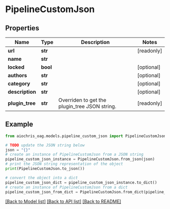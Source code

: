 # PipelineCustomJson


## Properties

Name | Type | Description | Notes
------------ | ------------- | ------------- | -------------
**url** | **str** |  | [readonly] 
**name** | **str** |  | 
**locked** | **bool** |  | [optional] 
**authors** | **str** |  | [optional] 
**category** | **str** |  | [optional] 
**description** | **str** |  | [optional] 
**plugin_tree** | **str** | Overriden to get the plugin_tree JSON string. | [readonly] 

## Example

```python
from aiochris_oag.models.pipeline_custom_json import PipelineCustomJson

# TODO update the JSON string below
json = "{}"
# create an instance of PipelineCustomJson from a JSON string
pipeline_custom_json_instance = PipelineCustomJson.from_json(json)
# print the JSON string representation of the object
print(PipelineCustomJson.to_json())

# convert the object into a dict
pipeline_custom_json_dict = pipeline_custom_json_instance.to_dict()
# create an instance of PipelineCustomJson from a dict
pipeline_custom_json_from_dict = PipelineCustomJson.from_dict(pipeline_custom_json_dict)
```
[[Back to Model list]](../README.md#documentation-for-models) [[Back to API list]](../README.md#documentation-for-api-endpoints) [[Back to README]](../README.md)


